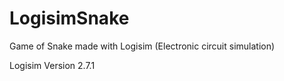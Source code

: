 # LogisimSnake
Game of Snake made with Logisim (Electronic circuit simulation)


Logisim Version 2.7.1
